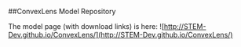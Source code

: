 ##ConvexLens Model Repository

The model page (with download links) is here: 
![http://STEM-Dev.github.io/ConvexLens/](http://STEM-Dev.github.io/ConvexLens/)


